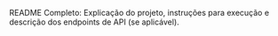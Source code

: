 README Completo: Explicação do projeto, instruções para
execução e descrição dos endpoints de API (se aplicável).
